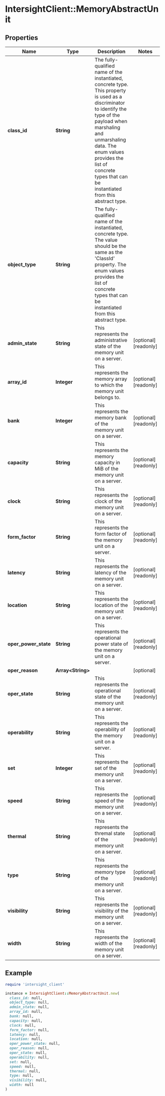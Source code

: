# IntersightClient::MemoryAbstractUnit

## Properties

| Name | Type | Description | Notes |
| ---- | ---- | ----------- | ----- |
| **class_id** | **String** | The fully-qualified name of the instantiated, concrete type. This property is used as a discriminator to identify the type of the payload when marshaling and unmarshaling data. The enum values provides the list of concrete types that can be instantiated from this abstract type. |  |
| **object_type** | **String** | The fully-qualified name of the instantiated, concrete type. The value should be the same as the &#39;ClassId&#39; property. The enum values provides the list of concrete types that can be instantiated from this abstract type. |  |
| **admin_state** | **String** | This represents the administrative state of the memory unit on a server. | [optional][readonly] |
| **array_id** | **Integer** | This represents the memory array to which the memory unit belongs to. | [optional][readonly] |
| **bank** | **Integer** | This represents the memory bank of the memory unit on a server. | [optional][readonly] |
| **capacity** | **String** | This represents the memory capacity in MiB of the memory unit on a server. | [optional][readonly] |
| **clock** | **String** | This represents the clock of the memory unit on a server. | [optional][readonly] |
| **form_factor** | **String** | This represents the form factor of the memory unit on a server. | [optional][readonly] |
| **latency** | **String** | This represents the latency of the memory unit on a server. | [optional][readonly] |
| **location** | **String** | This represents the location of the memory unit on a server. | [optional][readonly] |
| **oper_power_state** | **String** | This represents the operational power state of the memory unit on a server. | [optional][readonly] |
| **oper_reason** | **Array&lt;String&gt;** |  | [optional] |
| **oper_state** | **String** | This represents the operational state of the memory unit on a server. | [optional][readonly] |
| **operability** | **String** | This represents the operability of the memory unit on a server. | [optional][readonly] |
| **set** | **Integer** | This represents the set of the memory unit on a server. | [optional][readonly] |
| **speed** | **String** | This represents the speed of the memory unit on a server. | [optional][readonly] |
| **thermal** | **String** | This represents the thremal state of the memory unit on a server. | [optional][readonly] |
| **type** | **String** | This represents the memory type of the memory unit on a server. | [optional][readonly] |
| **visibility** | **String** | This represents the visibility of the memory unit on a server. | [optional][readonly] |
| **width** | **String** | This represents the width of the memory unit on a server. | [optional][readonly] |

## Example

```ruby
require 'intersight_client'

instance = IntersightClient::MemoryAbstractUnit.new(
  class_id: null,
  object_type: null,
  admin_state: null,
  array_id: null,
  bank: null,
  capacity: null,
  clock: null,
  form_factor: null,
  latency: null,
  location: null,
  oper_power_state: null,
  oper_reason: null,
  oper_state: null,
  operability: null,
  set: null,
  speed: null,
  thermal: null,
  type: null,
  visibility: null,
  width: null
)
```

